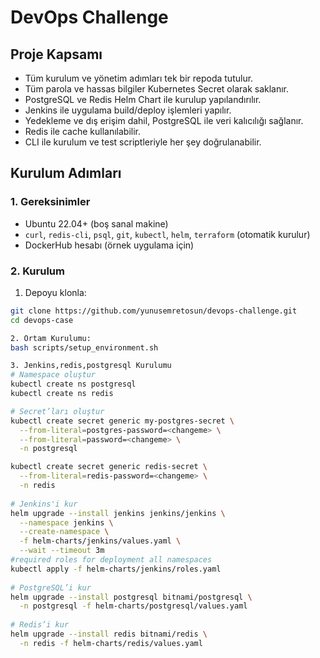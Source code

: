 # DevOps Challenge

## Proje Kapsamı

- Tüm kurulum ve yönetim adımları tek bir repoda tutulur.
- Tüm parola ve hassas bilgiler Kubernetes Secret olarak saklanır.
- PostgreSQL ve Redis Helm Chart ile kurulup yapılandırılır.
- Jenkins ile uygulama build/deploy işlemleri yapılır.
- Yedekleme ve dış erişim dahil, PostgreSQL ile veri kalıcılığı sağlanır.
- Redis ile cache kullanılabilir.
- CLI ile kurulum ve test scriptleriyle her şey doğrulanabilir.

## Kurulum Adımları

### 1. Gereksinimler

- Ubuntu 22.04+ (boş sanal makine)
- `curl`, `redis-cli`, `psql`, `git`, `kubectl`, `helm`, `terraform` (otomatik kurulur)
- DockerHub hesabı (örnek uygulama için)

### 2. Kurulum

1. Depoyu klonla:
```sh
git clone https://github.com/yunusemretosun/devops-challenge.git
cd devops-case

2. Ortam Kurulumu:
bash scripts/setup_environment.sh

3. Jenkins,redis,postgresql Kurulumu
# Namespace oluştur
kubectl create ns postgresql
kubectl create ns redis

# Secret’ları oluştur
kubectl create secret generic my-postgres-secret \
  --from-literal=postgres-password=<changeme> \
  --from-literal=password=<changeme> \
  -n postgresql

kubectl create secret generic redis-secret \
  --from-literal=redis-password=<changeme> \
  -n redis
	
# Jenkins'i kur
helm upgrade --install jenkins jenkins/jenkins \
  --namespace jenkins \
  --create-namespace \
  -f helm-charts/jenkins/values.yaml \
  --wait --timeout 3m
#required roles for deployment all namespaces
kubectl apply -f helm-charts/jenkins/roles.yaml
	
# PostgreSQL’i kur
helm upgrade --install postgresql bitnami/postgresql \
  -n postgresql -f helm-charts/postgresql/values.yaml
	
# Redis’i kur
helm upgrade --install redis bitnami/redis \
  -n redis -f helm-charts/redis/values.yaml
   
